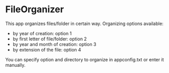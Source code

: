 # FileOrganizer
This app organizes files/folder in certain way.
Organizing options available:
 - by year of creation: option 1
 - by first letter of file/folder: option 2
 - by year and month of creation: option 3
 - by extension of the file: option 4
 
You can specify option and directory to organize in appconfig.txt or enter it manually.
